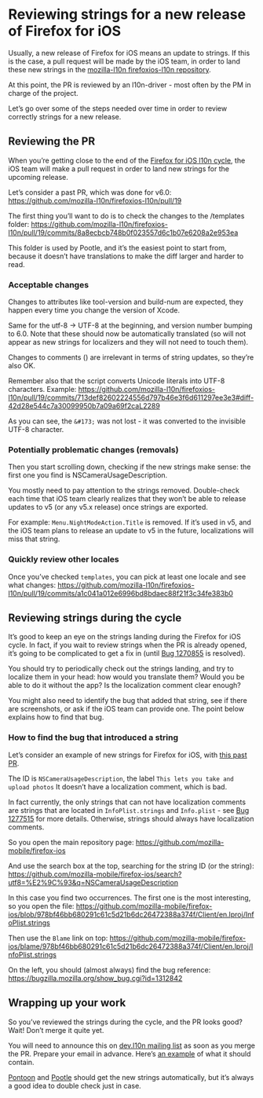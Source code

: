 # Reviewing strings for a new release of Firefox for iOS

Usually, a new release of Firefox for iOS means an update to strings. If this is the case, a pull request will be made by the iOS team, in order to land these new strings in the [mozilla-l10n firefoxios-l10n repository](https://github.com/mozilla-l10n/firefoxios-l10n).

At this point, the PR is reviewed by an l10n-driver - most often by the PM in charge of the project.

Let’s go over some of the steps needed over time in order to review correctly strings for a new release.

## Reviewing the PR
When you’re getting close to the end of the [Firefox for iOS l10n cycle](https://wiki.mozilla.org/Firefox_for_iOS_Train_Schedule), the iOS team will make a pull request in order to land new strings for the upcoming release.

Let’s consider a past PR, which was done for v6.0:
https://github.com/mozilla-l10n/firefoxios-l10n/pull/19

The first thing you’ll want to do is to check the changes to the /templates folder:
https://github.com/mozilla-l10n/firefoxios-l10n/pull/19/commits/8a8ecbcb748b0f023557d6c1b07e6208a2e953ea

This folder is used by Pootle, and it’s the easiest point to start from, because it doesn’t have translations to make the diff larger and harder to read.

### Acceptable changes
Changes to attributes like tool-version and build-num are expected, they happen every time you change the version of Xcode.

Same for the utf-8 -> UTF-8 at the beginning, and version number bumping to 6.0. Note that these should now be automatically translated (so will not appear as new strings for localizers and they will not need to touch them).

Changes to comments (<note>) are irrelevant in terms of string updates, so they’re also OK.

Remember also that the script converts Unicode literals into UTF-8 characters. Example: https://github.com/mozilla-l10n/firefoxios-l10n/pull/19/commits/713def82602224556d797b46e3f6d611297ee3e3#diff-42d28e544c7a30099950b7a09a69f2caL2289

As you can see, the `&#173;` was not lost - it was converted to the invisible UTF-8 character.

### Potentially problematic changes (removals)
Then you start scrolling down, checking if the new strings make sense: the first one you find is NSCameraUsageDescription.

You mostly need to pay attention to the strings removed. Double-check each time that iOS team clearly realizes that they won’t be able to release updates to v5 (or any v5.x release) once strings are exported.

For example: `Menu.NightModeAction.Title` is removed. If it’s used in v5, and the iOS team plans to release an update to v5 in the future, localizations will miss that string.

### Quickly review other locales
Once you’ve checked `templates`, you can pick at least one locale and see what changes:
https://github.com/mozilla-l10n/firefoxios-l10n/pull/19/commits/a1c041a012e6996bd8bdaec88f21f3c34fe383b0

## Reviewing strings during the cycle
It’s good to keep an eye on the strings landing during the Firefox for iOS cycle. In fact, if you wait to review strings when the PR is already opened, it’s going to be complicated to get a fix in (until [Bug 1270855](https://bugzilla.mozilla.org/show_bug.cgi?id=1270855) is resolved).

You should try to periodically check out the strings landing, and try to localize them in your head: how would you translate them? Would you be able to do it without the app? Is the localization comment clear enough?

You might also need to identify the bug that added that string, see if there are screenshots, or ask if the iOS team can provide one. The point below explains how to find that bug.

### How to find the bug that introduced a string
Let’s consider an example of new strings for Firefox for iOS, with [this past PR](https://github.com/mozilla-l10n/firefoxios-l10n/pull/19).

The ID is `NSCameraUsageDescription`, the label `This lets you take and upload photos`
It doesn’t have a localization comment, which is bad.

In fact currently, the only strings that can not have localization comments are strings that are located in `InfoPlist.strings` and `Info.plist` - see [Bug 1277515](https://bugzilla.mozilla.org/show_bug.cgi?id=1277515) for more details. Otherwise, strings should always have localization comments.

So you open the main repository page:
https://github.com/mozilla-mobile/firefox-ios

And use the search box at the top, searching for the string ID (or the string):
https://github.com/mozilla-mobile/firefox-ios/search?utf8=%E2%9C%93&q=NSCameraUsageDescription

In this case you find two occurrences. The first one is the most interesting, so you open the file:
https://github.com/mozilla-mobile/firefox-ios/blob/978bf46bb680291c61c5d21b6dc26472388a374f/Client/en.lproj/InfoPlist.strings

Then use the `Blame` link on top:
https://github.com/mozilla-mobile/firefox-ios/blame/978bf46bb680291c61c5d21b6dc26472388a374f/Client/en.lproj/InfoPlist.strings

On the left, you should (almost always) find the bug reference:
https://bugzilla.mozilla.org/show_bug.cgi?id=1312842

## Wrapping up your work
So you’ve reviewed the strings during the cycle, and the PR looks good? Wait! Don’t merge it quite yet.

You will need to announce this on [dev.l10n mailing list](https://lists.mozilla.org/listinfo/dev-l10n) as soon as you merge the PR. Prepare your email in advance. Here’s [an example](https://groups.google.com/forum/#!searchin/mozilla.dev.l10n/ios$20v7%7Csort:relevance/mozilla.dev.l10n/oR5u3MdMLgE/952I4eyADAAJ) of what it should contain.

[Pontoon](https://pontoon.mozilla.org/projects/firefox-for-ios/) and [Pootle](https://mozilla.locamotion.org/projects/ios/) should get the new strings automatically, but it’s always a good idea to double check just in case.
